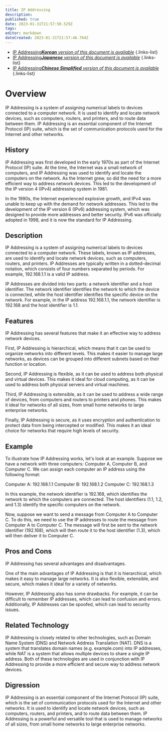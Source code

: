```yaml
---
title: IP Addressing
description: 
published: true
date: 2023-01-31T21:57:50.529Z
tags: 
editor: markdown
dateCreated: 2023-01-31T21:57:46.764Z
---
```


- [IP Addressing***Korean** version of this document is available*](/ko/Knowledge-base/Dictionary/ip-addressing)
{.links-list}
- [IP Addressing***Japanese** version of this document is available*](/ja/Knowledge-base/Dictionary/ip-addressing)
{.links-list}
- [IP Addressing***Chinese Simplified** version of this document is available*](/zh/Knowledge-base/Dictionary/ip-addressing)
{.links-list}


# Overview

IP Addressing is a system of assigning numerical labels to devices connected to a computer network. It is used to identify and locate network devices, such as computers, routers, and printers, and to route data between them. IP Addressing is an essential component of the Internet Protocol (IP) suite, which is the set of communication protocols used for the Internet and other networks.

## History

IP Addressing was first developed in the early 1970s as part of the Internet Protocol (IP) suite. At the time, the Internet was a small network of computers, and IP Addressing was used to identify and locate the computers on the network. As the Internet grew, so did the need for a more efficient way to address network devices. This led to the development of the IP version 4 (IPv4) addressing system in 1981.

In the 1990s, the Internet experienced explosive growth, and IPv4 was unable to keep up with the demand for network addresses. This led to the development of the IP version 6 (IPv6) addressing system, which was designed to provide more addresses and better security. IPv6 was officially adopted in 1998, and it is now the standard for IP Addressing.

## Description

IP Addressing is a system of assigning numerical labels to devices connected to a computer network. These labels, known as IP addresses, are used to identify and locate network devices, such as computers, routers, and printers. IP Addresses are typically written in a dotted-decimal notation, which consists of four numbers separated by periods. For example, 192.168.1.1 is a valid IP address.

IP Addresses are divided into two parts: a network identifier and a host identifier. The network identifier identifies the network to which the device is connected, while the host identifier identifies the specific device on the network. For example, in the IP address 192.168.1.1, the network identifier is 192.168 and the host identifier is 1.1.

## Features

IP Addressing has several features that make it an effective way to address network devices. 

First, IP Addressing is hierarchical, which means that it can be used to organize networks into different levels. This makes it easier to manage large networks, as devices can be grouped into different subnets based on their function or location.

Second, IP Addressing is flexible, as it can be used to address both physical and virtual devices. This makes it ideal for cloud computing, as it can be used to address both physical servers and virtual machines.

Third, IP Addressing is extensible, as it can be used to address a wide range of devices, from computers and routers to printers and phones. This makes it ideal for networks of all sizes, from small home networks to large enterprise networks.

Finally, IP Addressing is secure, as it uses encryption and authentication to protect data from being intercepted or modified. This makes it an ideal choice for networks that require high levels of security.

## Example

To illustrate how IP Addressing works, let's look at an example. Suppose we have a network with three computers: Computer A, Computer B, and Computer C. We can assign each computer an IP address using the following format:

Computer A: 192.168.1.1
Computer B: 192.168.1.2
Computer C: 192.168.1.3

In this example, the network identifier is 192.168, which identifies the network to which the computers are connected. The host identifiers (1.1, 1.2, and 1.3) identify the specific computers on the network.

Now, suppose we want to send a message from Computer A to Computer C. To do this, we need to use the IP addresses to route the message from Computer A to Computer C. The message will first be sent to the network identifier (192.168), which will then route it to the host identifier (1.3), which will then deliver it to Computer C.

## Pros and Cons

IP Addressing has several advantages and disadvantages. 

One of the main advantages of IP Addressing is that it is hierarchical, which makes it easy to manage large networks. It is also flexible, extensible, and secure, which makes it ideal for a variety of networks.

However, IP Addressing also has some drawbacks. For example, it can be difficult to remember IP addresses, which can lead to confusion and errors. Additionally, IP Addresses can be spoofed, which can lead to security issues.

## Related Technology

IP Addressing is closely related to other technologies, such as Domain Name System (DNS) and Network Address Translation (NAT). DNS is a system that translates domain names (e.g. example.com) into IP addresses, while NAT is a system that allows multiple devices to share a single IP address. Both of these technologies are used in conjunction with IP Addressing to provide a more efficient and secure way to address network devices.

## Digression

IP Addressing is an essential component of the Internet Protocol (IP) suite, which is the set of communication protocols used for the Internet and other networks. It is used to identify and locate network devices, such as computers, routers, and printers, and to route data between them. IP Addressing is a powerful and versatile tool that is used to manage networks of all sizes, from small home networks to large enterprise networks.